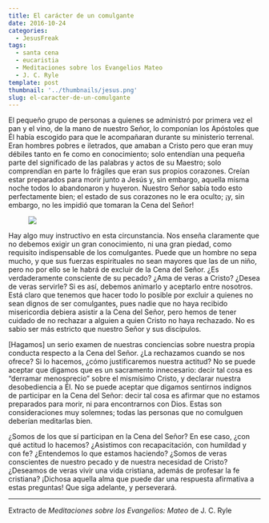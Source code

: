 ```yaml
---
title: El carácter de un comulgante
date: 2016-10-24
categories:
  - JesusFreak
tags:
  - santa cena
  - eucaristia
  - Meditaciones sobre los Evangelios Mateo
  - J. C. Ryle
template: post
thumbnail: '../thumbnails/jesus.png'
slug: el-caracter-de-un-comulgante
---
```


El pequeño grupo de personas a quienes se administró por primera vez el pan y el vino, de la mano de nuestro Señor, lo componían los Apóstoles que Él había escogido para que le acompañaran durante su ministerio terrenal. Eran hombres pobres e iletrados, que amaban a Cristo pero que eran muy débiles tanto en fe como en conocimiento; solo entendían una pequeña parte del significado de las palabras y actos de su Maestro; solo comprendían en parte lo frágiles que eran sus propios corazones. Creían estar preparados para morir junto a Jesús y, sin embargo, aquella misma noche todos lo abandonaron y huyeron. Nuestro Señor sabía todo esto perfectamente bien; el estado de sus corazones no le era oculto; ¡y, sin embargo, no les impidió que tomaran la Cena del Señor!

<figure>

![](https://cdn-images-1.medium.com/max/600/1*JTf3yjO1o6jwOOFjcLOFqw.png)

</figure>

Hay algo muy instructivo en esta circunstancia. Nos enseña claramente que no debemos exigir un gran conocimiento, ni una gran piedad, como requisito indispensable de los comulgantes. Puede que un hombre no sepa mucho, y que sus fuerzas espirituales no sean mayores que las de un niño, pero no por ello se le habrá de excluir de la Cena del Señor. ¿Es verdaderamente consciente de su pecado? ¿Ama de veras a Cristo? ¿Desea de veras servirle? Si es así, debemos animarlo y aceptarlo entre nosotros. Está claro que tenemos que hacer todo lo posible por excluir a quienes no sean dignos de ser comulgantes, pues nadie que no haya recibido misericordia debiera asistir a la Cena del Señor, pero hemos de tener cuidado de no rechazar a alguien a quien Cristo no haya rechazado. No es sabio ser más estricto que nuestro Señor y sus discípulos.

[Hagamos] un serio examen de nuestras conciencias sobre nuestra propia conducta respecto a la Cena del Señor. ¿La rechazamos cuando se nos ofrece? Si lo hacemos, ¿cómo justificaremos nuestra actitud? No se puede aceptar que digamos que es un sacramento innecesario: decir tal cosa es “derramar menosprecio” sobre el mismísimo Cristo, y declarar nuestra desobediencia a Él. No se puede aceptar que digamos sentirnos indignos de participar en la Cena del Señor: decir tal cosa es afirmar que no estamos preparados para morir, ni para encontrarnos con Dios. Estas son consideraciones muy solemnes; todas las personas que no comulguen deberían meditarlas bien.

¿Somos de los que sí participan en la Cena del Señor? En ese caso, ¿con qué actitud lo hacemos? ¿Asistimos con recapacitación, con humildad y con fe? ¿Entendemos lo que estamos haciendo? ¿Somos de veras conscientes de nuestro pecado y de nuestra necesidad de Cristo? ¿Deseamos de veras vivir una vida cristiana, además de profesar la fe cristiana? ¡Dichosa aquella alma que puede dar una respuesta afirmativa a estas preguntas! Que siga adelante, y perseverará.

* * *

Extracto de *Meditaciones sobre los Evangelios: Mateo* de J. C. Ryle